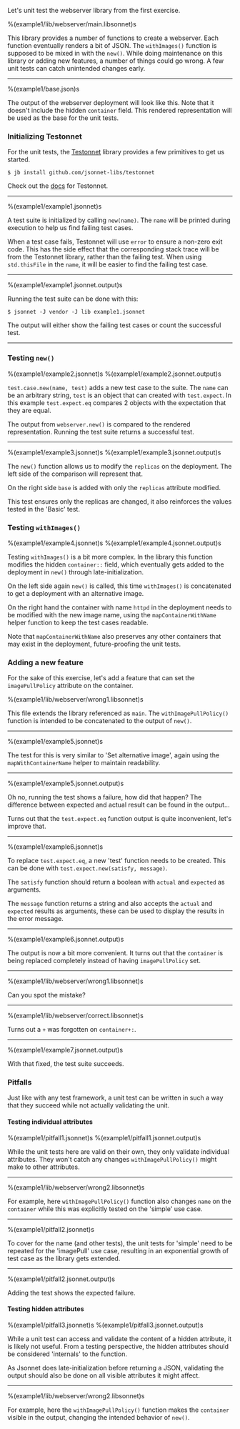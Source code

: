 Let's unit test the webserver library from the first exercise.

%(example1/lib/webserver/main.libsonnet)s

This library provides a number of functions to create a webserver. Each function
eventually renders a bit of JSON. The `withImages()` function is supposed to be mixed in
with the `new()`. While doing maintenance on this library or adding new features,
a number of things could go wrong. A few unit tests can catch unintended changes early.

---

%(example1/base.json)s

The output of the webserver deployment will look like this. Note that it doesn't include
the hidden `container` field. This rendered representation will be used as the base for
the unit tests.

### Initializing Testonnet

For the unit tests, the [Testonnet](https://github.com/jsonnet-libs/testonnet) library
provides a few primitives to get us started.

`$ jb install github.com/jsonnet-libs/testonnet`

Check out the [docs](https://github.com/jsonnet-libs/testonnet/blob/master/docs/README.md) for Testonnet.

---

%(example1/example1.jsonnet)s

A test suite is initialized by calling `new(name)`. The `name` will be printed during
execution to help us find failing test cases.

When a test case fails, Testonnet will use `error` to ensure a non-zero exit code. This
has the side effect that the corresponding stack trace will be from the Testonnet
library, rather than the failing test. When using `std.thisFile` in the `name`, it will
be easier to find the failing test case.

---

%(example1/example1.jsonnet.output)s

Running the test suite can be done with this:

`$ jsonnet -J vendor -J lib example1.jsonnet`

The output will either show the failing test cases or count the successful test.

---

### Testing `new()`

%(example1/example2.jsonnet)s
%(example1/example2.jsonnet.output)s

`test.case.new(name, test)` adds a new test case to the suite. The `name` can be an
arbitrary string, `test` is an object that can created with `test.expect`. In this
example `test.expect.eq` compares 2 objects with the expectation that they are equal.

The output from `webserver.new()` is compared to the rendered representation. Running the
test suite returns a successful test.

---

%(example1/example3.jsonnet)s
%(example1/example3.jsonnet.output)s

The `new()` function allows us to modify the `replicas` on the deployment. The left side
of the comparison will represent that.

On the right side `base` is added with only the `replicas` attribute modified.

This test ensures only the replicas are changed, it also reinforces the values tested in
the 'Basic' test.

### Testing `withImages()`

%(example1/example4.jsonnet)s
%(example1/example4.jsonnet.output)s

Testing `withImages()` is a bit more complex. In the library this function modifies the
hidden `container::` field, which eventually gets added to the deployment in `new()`
through late-initialization.

On the left side again `new()` is called, this time `withImages()` is concatenated to get
a deployment with an alternative image.

On the right hand the container with name `httpd` in the deployment needs to be modified
with the new image name, using the `mapContainerWithName` helper function to keep the
test cases readable.

Note that `mapContainerWithName` also preserves any other containers that may exist in
the deployment, future-proofing the unit tests.

### Adding a new feature

For the sake of this exercise, let's add a feature that can set the `imagePullPolicy`
attribute on the container.

%(example1/lib/webserver/wrong1.libsonnet)s

This file extends the library referenced as `main`. The `withImagePullPolicy()` function
is intended to be concatenated to the output of `new()`.

---

%(example1/example5.jsonnet)s

The test for this is very similar to 'Set alternative image', again using the
`mapWithContainerName` helper to maintain readability.

---

%(example1/example5.jsonnet.output)s

Oh no, running the test shows a failure, how did that happen? The difference between
expected and actual result can be found in the output...

Turns out that the `test.expect.eq` function output is quite inconvenient, let's improve
that.

---

%(example1/example6.jsonnet)s

To replace `test.expect.eq`, a new 'test' function needs to be created. This can be done
with `test.expect.new(satisfy, message)`.

The `satisfy` function should return a boolean with `actual` and `expected` as arguments.

The `message` function returns a string and also accepts the `actual` and `expected`
results as arguments, these can be used to display the results in the error message.

---

%(example1/example6.jsonnet.output)s

The output is now a bit more convenient. It turns out that the `container` is being
replaced completely instead of having `imagePullPolicy` set.

---

%(example1/lib/webserver/wrong1.libsonnet)s

Can you spot the mistake?

---

%(example1/lib/webserver/correct.libsonnet)s

Turns out a `+` was forgotten on `container+:`.

---

%(example1/example7.jsonnet.output)s

With that fixed, the test suite succeeds.

### Pitfalls

Just like with any test framework, a unit test can be written in such a way that they
succeed while not actually validating the unit.

#### Testing individual attributes

%(example1/pitfall1.jsonnet)s
%(example1/pitfall1.jsonnet.output)s

While the unit tests here are valid on their own, they only validate individual
attributes. They won't catch any changes `withImagePullPolicy()` might make to other
attributes.

---

%(example1/lib/webserver/wrong2.libsonnet)s

For example, here `withImagePullPolicy()` function also changes `name` on the
`container` while this was explicitly tested on the 'simple' use case.

---

%(example1/pitfall2.jsonnet)s

To cover for the name (and other tests), the unit tests for 'simple' need to be repeated
for the 'imagePull' use case, resulting in an exponential growth of test case as the
library gets extended.

---

%(example1/pitfall2.jsonnet.output)s

Adding the test shows the expected failure.

#### Testing hidden attributes

%(example1/pitfall3.jsonnet)s
%(example1/pitfall3.jsonnet.output)s

While a unit test can access and validate the content of a hidden attribute, it is likely
not useful. From a testing perspective, the hidden attributes should be considered
'internals' to the function.

As Jsonnet does late-initialization before returning a JSON, validating the output should
also be done on all visible attributes it might affect.

---

%(example1/lib/webserver/wrong2.libsonnet)s

For example, here the `withImagePullPolicy()` function makes the `container` visible in
the output, changing the intended behavior of `new()`.
